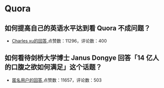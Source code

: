 #  Quora 
## 如何提高自己的英语水平达到看 Quora 不成问题？
- [Charles xu的回答](https://www.zhihu.com/question/22447974/answer/21430112),点赞数：11296，评论数：400
## 如何看待剑桥大学博士 Janus Dongye 回答「14 亿人的口腹之欲如何满足」这个话题？
- [匿名用户的回答](https://www.zhihu.com/question/324048752/answer/688520418),点赞数：11657，评论数：503
